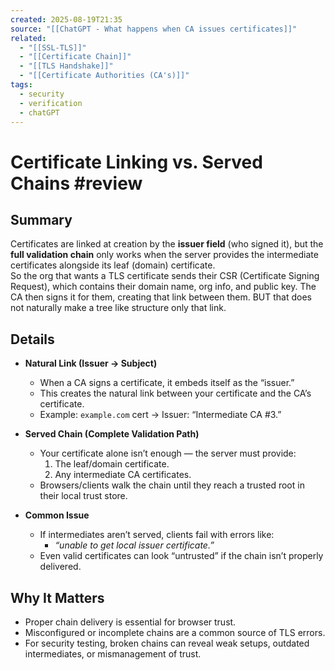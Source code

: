 ```yaml
---
created: 2025-08-19T21:35
source: "[[ChatGPT - What happens when CA issues certificates]]"
related:
  - "[[SSL-TLS]]"
  - "[[Certificate Chain]]"
  - "[[TLS Handshake]]"
  - "[[Certificate Authorities (CA's)]]"
tags:
  - security
  - verification
  - chatGPT
---
```

# Certificate Linking vs. Served Chains #review 

## Summary
Certificates are linked at creation by the **issuer field** (who signed it), but the **full validation chain** only works when the server provides the intermediate certificates alongside its leaf (domain) certificate.  
So the org that wants a TLS certificate sends their CSR (Certificate Signing Request), which contains their domain name, org info, and public key. The CA then signs it for them, creating that link between them. BUT that does not naturally make a tree like structure only that link.

## Details
- **Natural Link (Issuer → Subject)**
  - When a CA signs a certificate, it embeds itself as the “issuer.”
  - This creates the natural link between your certificate and the CA’s certificate.
  - Example: `example.com` cert → Issuer: “Intermediate CA #3.”

- **Served Chain (Complete Validation Path)**
  - Your certificate alone isn’t enough — the server must provide:
    1. The leaf/domain certificate.
    2. Any intermediate CA certificates.
  - Browsers/clients walk the chain until they reach a trusted root in their local trust store.

- **Common Issue**
  - If intermediates aren’t served, clients fail with errors like:
    - *“unable to get local issuer certificate.”*
  - Even valid certificates can look “untrusted” if the chain isn’t properly delivered.

## Why It Matters
- Proper chain delivery is essential for browser trust.  
- Misconfigured or incomplete chains are a common source of TLS errors.  
- For security testing, broken chains can reveal weak setups, outdated intermediates, or mismanagement of trust.  

